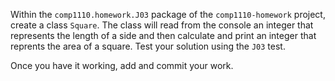 Within the `comp1110.homework.J03` package of the `comp1110-homework` project,
create a class `Square`. The class will read from the console an
integer that represents the length of a side and then calculate
 and print an integer that reprents the area of a square. Test
 your solution using the `J03` test.

Once you have it working, add and commit your work.
